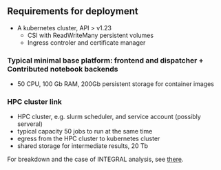 ## Requirements for deployment

* A kubernetes cluster, API > v1.23
  * CSI with ReadWriteMany persistent volumes
  * Ingress controler and certificate manager

### Typical minimal base platform: frontend and dispatcher + Contributed notebook backends

* 50 CPU, 100 Gb RAM, 200Gb persistent storage for container images

### HPC cluster link 

* HPC cluster, e.g. slurm scheduler, and service account (possibly serveral)
 * typical capacity 50 jobs to run at the same time
 * egress from the HPC cluster to kubernetes cluster
 * shared storage for intermediate results, 20 Tb

For breakdown and the case of INTEGRAL analysis, see [there](https://github.com/oda-hub/mmoda-manifesto/blob/main/README.md#requirements-for-deployment).
